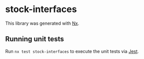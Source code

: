 # stock-interfaces

This library was generated with [Nx](https://nx.dev).

## Running unit tests

Run `nx test stock-interfaces` to execute the unit tests via [Jest](https://jestjs.io).
